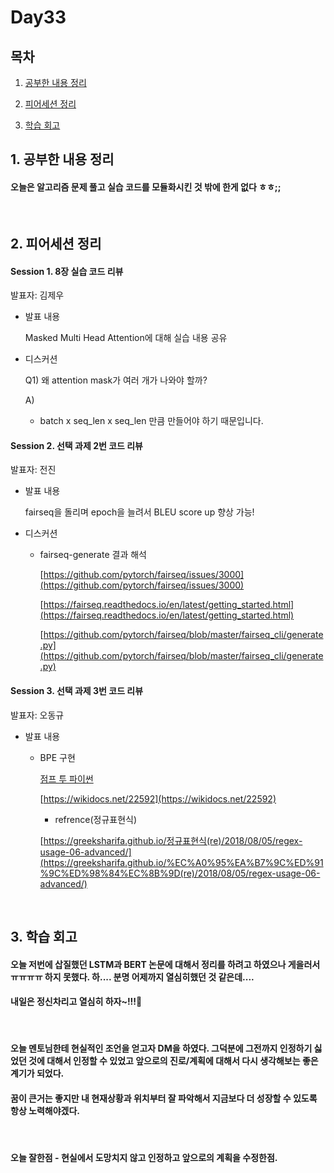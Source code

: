 <!--
구조
*
    *
        * <br>
            &nbsp; - &nbsp; <br>
                &nbsp;&nbsp;&nbsp;&nbsp; ‣ &nbsp; <br>
                    &nbsp;&nbsp;&nbsp;&nbsp;&nbsp;&nbsp;&nbsp;&nbsp; * &nbsp; <br>
-->

# Day33 

## 목차 

1. [공부한 내용 정리](#1-공부한-내용-정리)

2. [피어세션 정리](#2-피어세션-정리)

3. [학습 회고](#3-학습-회고)

## 1. 공부한 내용 정리

#### 오늘은 알고리즘 문제 풀고 실습 코드를 모듈화시킨 것 밖에 한게 없다 ㅎㅎ;;

<br>

## 2. 피어세션 정리

#### Session 1. 8장 실습 코드 리뷰

발표자: 김제우

- 발표 내용

    Masked Multi Head Attention에 대해 실습 내용 공유

- 디스커션

    Q1) 왜 attention mask가 여러 개가 나와야 할까?

    A)

    - batch x seq_len x seq_len 만큼 만들어야 하기 때문입니다.

#### Session 2. 선택 과제 2번 코드 리뷰

발표자: 전진

- 발표 내용

    fairseq을 돌리며 epoch을 늘려서 BLEU score up 향상 가능!

- 디스커션

    - fairseq-generate 결과 해석

        [https://github.com/pytorch/fairseq/issues/3000](https://github.com/pytorch/fairseq/issues/3000)

        [https://fairseq.readthedocs.io/en/latest/getting_started.html](https://fairseq.readthedocs.io/en/latest/getting_started.html)

        [https://github.com/pytorch/fairseq/blob/master/fairseq_cli/generate.py](https://github.com/pytorch/fairseq/blob/master/fairseq_cli/generate.py)

#### Session 3. 선택 과제 3번 코드 리뷰

발표자: 오동규

- 발표 내용
    - BPE 구현

        [점프 투 파이썬](https://wikidocs.net/22592)

        [https://wikidocs.net/22592](https://wikidocs.net/22592)

        - refrence(정규표현식)

        [https://greeksharifa.github.io/정규표현식(re)/2018/08/05/regex-usage-06-advanced/](https://greeksharifa.github.io/%EC%A0%95%EA%B7%9C%ED%91%9C%ED%98%84%EC%8B%9D(re)/2018/08/05/regex-usage-06-advanced/)

<br>

## 3. 학습 회고

#### 오늘 저번에 삽질했던 LSTM과 BERT 논문에 대해서 정리를 하려고 하였으나 게을러서 ㅠㅠㅠㅠ 하지 못했다. 하.... 분명 어제까지 열심히했던 것 같은데....
#### 내일은 정신차리고 열심히 하자~!!!😤

<br>

#### 오늘 멘토님한테 현실적인 조언을 얻고자 DM을 하였다. 그덕분에 그전까지 인정하기 싫었던 것에 대해서 인정할 수 있었고 앞으로의 진로/계획에 대해서 다시 생각해보는 좋은 계기가 되었다.
#### 꿈이 큰거는 좋지만 내 현재상황과 위치부터 잘 파악해서 지금보다 더 성장할 수 있도록 항상 노력해야겠다.
<br>

#### 오늘 잘한점 - 현실에서 도망치지 않고 인정하고 앞으로의 계획을 수정한점.
<br>